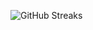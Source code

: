 ![GitHub Streaks](https://github-streaks-mqc9.onrender.com/streak/happilli/image?theme=midnight&cache_bust=1743488428&lang=ja)
